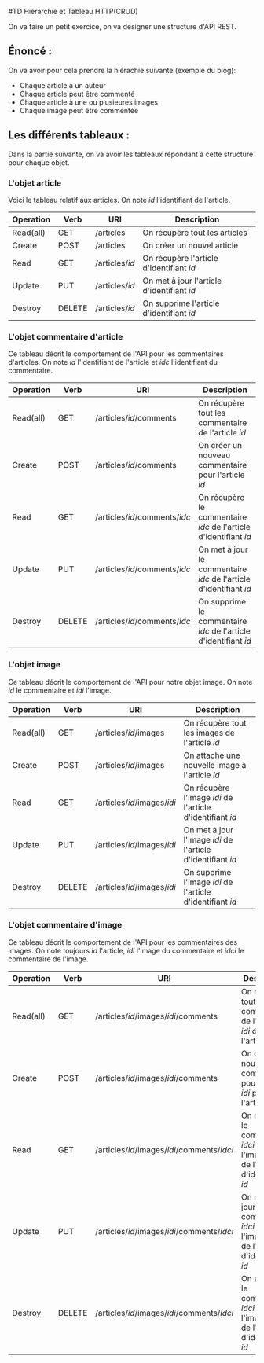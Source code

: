 #TD Hiérarchie et Tableau HTTP(CRUD)

On va faire un petit exercice, on va designer une structure d'API REST.

## Énoncé :

On va avoir pour cela prendre la hiérachie suivante (exemple du blog):  
> 
- Chaque article à un auteur  
- Chaque article peut être commenté  
- Chaque article à une ou plusieures images  
- Chaque image peut être commentée  

## Les différents tableaux :

Dans la partie suivante, on va avoir les tableaux répondant à cette structure
pour chaque objet.

### L'objet article

Voici le tableau relatif aux articles. On note *id* l'identifiant
de l'article.

| Operation | Verb   | URI            | Description |
| --------- | ------ | -------------- | ----------- |
| Read(all) | GET    | /articles      | On récupère tout les articles
| Create    | POST   | /articles      | On créer un nouvel article
| Read      | GET    | /articles/*id* | On récupère l'article d'identifiant *id* 
| Update    | PUT    | /articles/*id* | On met à jour l'article d'identifiant *id*
| Destroy   | DELETE | /articles/*id* | On supprime l'article d'identifiant *id*

### L'objet commentaire d'article

Ce tableau décrit le comportement de l'API pour les commentaires d'articles.
On note *id* l'identifiant de l'article et *idc* l'identifiant du commentaire.

| Operation | Verb   | URI                           | Description |
| --------- | ------ | ----------------------------- | ----------- |
| Read(all) | GET    | /articles/*id*/comments       | On récupère tout les commentaire de l'article *id*
| Create    | POST   | /articles/*id*/comments       | On créer un nouveau commentaire pour l'article *id*
| Read      | GET    | /articles/*id*/comments/*idc* | On récupère le commentaire *idc* de l'article d'identifiant *id* 
| Update    | PUT    | /articles/*id*/comments/*idc* | On met à jour le commentaire *idc* de l'article d'identifiant *id*
| Destroy   | DELETE | /articles/*id*/comments/*idc* | On supprime le commentaire *idc* de l'article d'identifiant *id*


### L'objet image

Ce tableau décrit le comportement de l'API pour notre objet image. On note *id* le
commentaire et *idi* l'image.

| Operation | Verb   | URI                         | Description |
| --------- | ------ | --------------------------- | ----------- |
| Read(all) | GET    | /articles/*id*/images       | On récupère tout les images de l'article *id*
| Create    | POST   | /articles/*id*/images       | On attache une nouvelle image à l'article *id*
| Read      | GET    | /articles/*id*/images/*idi* | On récupère l'image *idi* de l'article d'identifiant *id* 
| Update    | PUT    | /articles/*id*/images/*idi* | On met à jour l'image *idi* de l'article d'identifiant *id*
| Destroy   | DELETE | /articles/*id*/images/*idi* | On supprime l'image *idi* de l'article d'identifiant *id*


### L'objet commentaire d'image

Ce tableau décrit le comportement de l'API pour les commentaires des images. On note
toujours *id* l'article, *idi* l'image du commentaire et *idci* le commentaire de l'image.

| Operation | Verb   | URI                                         | Description |
| --------- | ------ | ------------------------------------------- | ----------- |
| Read(all) | GET    | /articles/*id*/images/*idi*/comments        | On récupère tout les commentaire de l'image *idi* de l'article *id*
| Create    | POST   | /articles/*id*/images/*idi*/comments        | On créer un nouveau commentaire pour l'image *idi* pour l'article *id*
| Read      | GET    | /articles/*id*/images/*idi*/comments/*idci* | On récupère le commentaire *idci* pour l'image *idi* de l'article d'identifiant *id* 
| Update    | PUT    | /articles/*id*/images/*idi*/comments/*idci* | On met à jour le commentaire *idci* de l'image *idi* de l'article d'identifiant *id*
| Destroy   | DELETE | /articles/*id*/images/*idi*/comments/*idci* | On supprime le commentaire *idci* de l'image *idi* de l'article d'identifiant *id*
